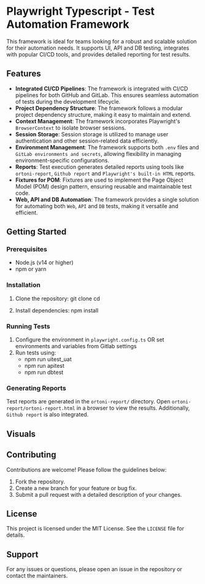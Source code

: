 # Playwright Typescript - Test Automation Framework

This framework is ideal for teams looking for a robust and scalable solution for their automation needs. It supports UI, API and DB testing, integrates with popular CI/CD tools, and provides detailed reporting for test results.

## Features

- **Integrated CI/CD Pipelines**: The framework is integrated with CI/CD pipelines for both GitHub and GitLab. This ensures seamless automation of tests during the development lifecycle.
- **Project Dependency Structure**: The framework follows a modular project dependency structure, making it easy to maintain and extend.
- **Context Management**: The framework incorporates Playwright's `BrowserContext` to isolate browser sessions.
- **Session Storage**: Session storage is utilized to manage user authentication and other session-related data efficiently.
- **Environment Management**: The framework supports both `.env` files and `GitLab environments and secrets`, allowing flexibility in managing environment-specific configurations.
- **Reports**: Test execution generates detailed reports using tools like `ortoni-report`, `Github report` and `Playwright's built-in HTML` reports.
- **Fixtures for POM**: Fixtures are used to implement the Page Object Model (POM) design pattern, ensuring reusable and maintainable test code.
- **Web, API and DB Automation**: The framework provides a single solution for automating both `Web`, `API` and `DB` tests, making it versatile and efficient.


## Getting Started

### Prerequisites

- Node.js (v14 or higher)
- npm or yarn

### Installation

1. Clone the repository:
   git clone <repository-url>
   cd <repository-name>

2. Install dependencies:
   npm install
   
### Running Tests

1. Configure the environment in `playwright.config.ts` OR set environments and variables from Gitlab settings
2. Run tests using:
   - npm run uitest_uat
   - npm run apitest
   - npm run dbtest
   
### Generating Reports

Test reports are generated in the `ortoni-report/` directory. Open `ortoni-report/ortoni-report.html` in a browser to view the results. Additionally, `Github report` is also integrated.


## Visuals


## Contributing

Contributions are welcome! Please follow the guidelines below:

1. Fork the repository.
2. Create a new branch for your feature or bug fix.
3. Submit a pull request with a detailed description of your changes.

## License

This project is licensed under the MIT License. See the `LICENSE` file for details.

## Support

For any issues or questions, please open an issue in the repository or contact the maintainers.
